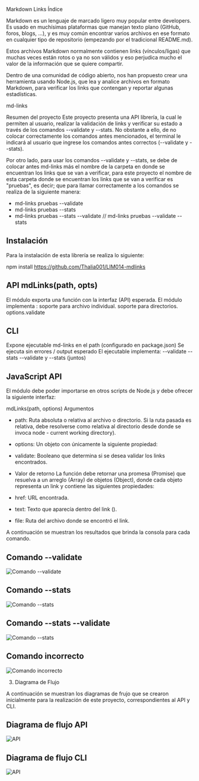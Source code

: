 Markdown Links
Índice

Markdown es un lenguaje de marcado ligero muy popular entre developers. Es usado en muchísimas plataformas que manejan texto plano (GitHub, foros, blogs, ...), y es muy común encontrar varios archivos en ese formato en cualquier tipo de repositorio (empezando por el tradicional README.md).

Estos archivos Markdown normalmente contienen links (vínculos/ligas) que muchas veces están rotos o ya no son válidos y eso perjudica mucho el valor de la información que se quiere compartir.

Dentro de una comunidad de código abierto, nos han propuesto crear una herramienta usando Node.js, que lea y analice archivos en formato Markdown, para verificar los links que contengan y reportar algunas estadísticas.

md-links

Resumen del proyecto
Este proyecto presenta una API librería, la cual le permiten al usuario, realizar la validación de links y verificar su estado a través de los comandos --validate y --stats. No obstante a ello, de no colocar correctamente los comandos antes mencionados, el terminal le indicará al usuario que ingrese los comandos antes correctos (--validate y --stats).

Por otro lado, para usar los comandos --validate y --stats, se debe de colocar antes md-links más el nombre de la carpeta en donde se encuentran los links que se van a verificar, para este proyecto el nombre de esta carpeta donde se encuentran los links que se van a verificar es "pruebas", es decir; que para llamar correctamente a los comandos se realiza de la siguiente manera: 

- md-links pruebas --validate 
- md-links pruebas --stats
- md-links pruebas --stats --validate // md-links pruebas --validate --stats

## Instalación
Para la instalación de esta librería se realiza lo siguiente:

npm install https://github.com/Thalia001/LIM014-mdlinks

## API mdLinks(path, opts)
El módulo exporta una función con la interfaz (API) esperada.
El módulo implementa :
soporte para archivo individual.
soporte para directorios.
options.validate
## CLI
Expone ejecutable md-links en el path (configurado en package.json)
Se ejecuta sin errores / output esperado
El ejecutable implementa:
--validate
--stats
--validate y --stats (juntos)
## JavaScript API
El módulo debe poder importarse en otros scripts de Node.js y debe ofrecer la siguiente interfaz:

mdLinks(path, options)
Argumentos
- path: Ruta absoluta o relativa al archivo o directorio. Si la ruta pasada es relativa, debe resolverse como relativa al directorio desde donde se invoca node - current working directory).
- options: Un objeto con únicamente la siguiente propiedad:
- validate: Booleano que determina si se desea validar los links encontrados.
- Valor de retorno
La función debe retornar una promesa (Promise) que resuelva a un arreglo (Array) de objetos (Object), donde cada objeto representa un link y contiene las siguientes propiedades:

- href: URL encontrada.
- text: Texto que aparecía dentro del link (<a>).
- file: Ruta del archivo donde se encontró el link.

A continuación se muestran los resultados que brinda la consola para cada comando.

## Comando --validate

![Comando --validate](./imagenes/validate.jpg)

## Comando --stats

![Comando --stats](./imagenes/stats.jpg)

## Comando --stats --validate

![Comando --stats](./imagenes/statsvalidate.jpg)

## Comando incorrecto

![Comando incorrecto](./imagenes/comandoincorrecto.jpg)

3. Diagrama de Flujo

A continuación se muestran los diagramas de frujo que se crearon inicialmente para la realización de este proyecto, correspondientes al API y CLI.

## Diagrama de flujo API

![API](./imagenes/diagramaAPI.jpeg)

## Diagrama de flujo CLI

![API](./imagenes/diagramaCLI.jpeg)


